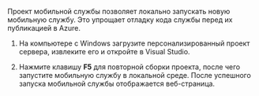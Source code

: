 ﻿

Проект мобильной службы позволяет локально запускать новую мобильную службу. Это упрощает отладку кода службы перед их публикацией в Azure.

1. На компьютере с Windows загрузите персонализированный проект сервера, извлеките его и откройте в Visual Studio.

2. Нажмите клавишу **F5** для повторной сборки проекта, после чего запустите мобильную службу в локальной среде. После успешного запуска мобильной службы отображается веб-страница.

<!--HONumber=45--> 

